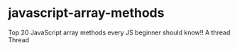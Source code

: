 # javascript-array-methods
Top 20 JavaScript array methods every JS beginner should know!!  A thread Thread
